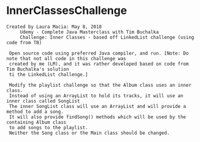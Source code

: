 # InnerClassesChallenge

    Created by Laura Macia: May 8, 2018
         Udemy - Complete Java Masterclass with Tim Buchalka
         Challenge: Inner Classes - based off LinkedList challenge (using code from TB)
         
     Open source code using preferred Java compiler, and run. [Note: Do note that not all code in this challenge was
     created by me (LM), and it was rather developed based on code from Tim Buchalka's solution
     ti the LinkedList challenge.]

     Modify the playlist challenge so that the Album class uses an inner class.
     Instead of using an ArrayList to hold its tracks, it will use an inner class called SongList
     The inner SongList class will use an ArrayList and will provide a method to add a song.
     It will also provide findSong() methods which will be used by the containing Album class
     to add songs to the playlist.
     Neither the Song class or the Main class should be changed.
